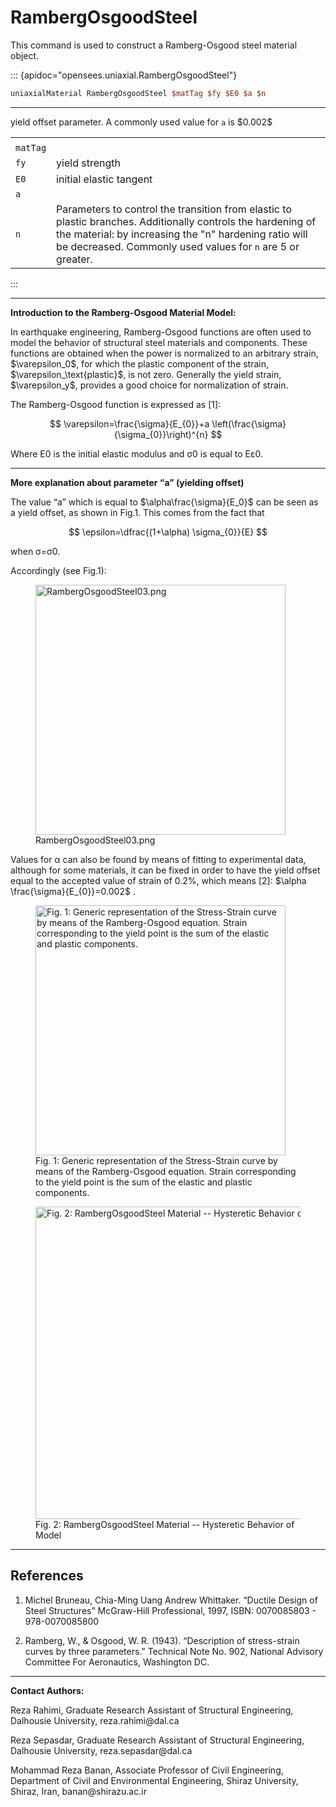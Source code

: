 # RambergOsgoodSteel

This command is used to construct a Ramberg-Osgood steel material object.

::: {apidoc="opensees.uniaxial.RambergOsgoodSteel"}
```tcl
uniaxialMaterial RambergOsgoodSteel $matTag $fy $E0 $a $n
```
<hr />
<table>
<tbody>
<tr class="odd">
<td></td>
</tr>
<tr class="even">
<td><code class="parameter-table-variable">matTag</code></td>
</tr>
<tr class="odd">
<td><code class="parameter-table-variable">fy</code></td>
<td>yield strength</td>
</tr>
<tr class="even">
<td><code class="parameter-table-variable">E0</code></td>
<td>initial elastic tangent</td>
</tr>
<tr class="odd">
<td><code class="parameter-table-variable">a</code></td>
yield offset parameter. A commonly used value for <code>a</code> is $0.002$
</tr>
<tr class="even">
<td><code class="parameter-table-variable">n</code></td>
<td>
Parameters to control the transition from elastic to plastic branches. Additionally controls the hardening of the material: by increasing the "n" hardening ratio will be decreased.
Commonly used values for <code>n</code> are 5 or greater.
</td>
</tr>
</tbody>
</table>
:::

<hr />
<p><strong>Introduction to the Ramberg-Osgood Material Model:</strong></p>

<p>In earthquake engineering, Ramberg-Osgood functions are often used to
model the behavior of structural steel materials and components. These
functions are obtained when the power is normalized to an arbitrary
strain, $\varepsilon_0$, for which the plastic component of the strain, $\varepsilon_\text{plastic}$, is
not zero. Generally the yield strain, $\varepsilon_y$, provides a good choice for
normalization of strain. 

The Ramberg-Osgood function is expressed as [1]:

$$
\varepsilon=\frac{\sigma}{E_{0}}+a \left(\frac{\sigma}{\sigma_{0}}\right)^{n}
$$

<p>Where E0 is the initial elastic modulus and σ0 is equal to Eε0.</p>
<hr />

<p><strong>More explanation about parameter “a” (yielding offset)</strong></p>
The value “a” which is equal to $\alpha\frac{\sigma}{E_0}$ can be seen as a yield offset,
as shown in Fig.1. This comes from the fact that

$$
\epsilon=\dfrac{(1+\alpha) \sigma_{0}}{E}
$$

<p>when σ=σ0.</p>
<p>Accordingly (see Fig.1):</p>
<figure>
<img src="/OpenSeesRT/contrib/static/RambergOsgoodSteel03.png" title="RambergOsgoodSteel03.png"
width="400" alt="RambergOsgoodSteel03.png" />
<figcaption aria-hidden="true">RambergOsgoodSteel03.png</figcaption>
</figure>

Values for α can also be found by means of fitting to experimental
data, although for some materials, it can be fixed in order to have the
yield offset equal to the accepted value of strain of 0.2%, which means
[2]: $\alpha \frac{\sigma}{E_{0}}=0.002$ .

<!-- <img src="/OpenSeesRT/contrib/static/RambergOsgoodSteel06.png"
title="RambergOsgoodSteel06.png" width="100"
alt="RambergOsgoodSteel06.png" /> -->

<figure>
<img src="/OpenSeesRT/contrib/static/RambergOsgoodSteel02.png"
title="Fig. 1: Generic representation of the Stress-Strain curve by means of the Ramberg-Osgood equation. Strain corresponding to the yield point is the sum of the elastic and plastic components."
width="400"
alt="Fig. 1: Generic representation of the Stress-Strain curve by means of the Ramberg-Osgood equation. Strain corresponding to the yield point is the sum of the elastic and plastic components." />
<figcaption aria-hidden="true">Fig. 1: Generic representation of the
Stress-Strain curve by means of the Ramberg-Osgood equation. Strain
corresponding to the yield point is the sum of the elastic and plastic
components.</figcaption>
</figure>
<figure>
<img src="/OpenSeesRT/contrib/static/RambergOsgoodSteel01.png"
title="Fig. 2: RambergOsgoodSteel Material -- Hysteretic Behavior of Model"
width="500"
alt="Fig. 2: RambergOsgoodSteel Material -- Hysteretic Behavior of Model" />
<figcaption aria-hidden="true">Fig. 2: RambergOsgoodSteel Material --
Hysteretic Behavior of Model</figcaption>
</figure>
<hr />

## References
1. Michel Bruneau, Chia-Ming Uang Andrew Whittaker. “Ductile Design of Steel Structures” McGraw-Hill
   Professional, 1997, ISBN: 0070085803 - 978-0070085800 

2. Ramberg, W., &amp; Osgood, W. R. (1943). “Description of stress-strain curves by
   three parameters.” Technical Note No. 902, National Advisory Committee
   For Aeronautics, Washington DC.

<hr />

<p><strong>Contact Authors:</strong></p>

<p>Reza Rahimi, Graduate Research Assistant of Structural Engineering,
Dalhousie University, reza.rahimi@dal.ca</p>
<p>Reza Sepasdar, Graduate Research Assistant of Structural Engineering,
Dalhousie University, reza.sepasdar@dal.ca</p>
<p>Mohammad Reza Banan, Associate Professor of Civil Engineering,
Department of Civil and Environmental Engineering, Shiraz University,
Shiraz, Iran, banan@shirazu.ac.ir</p>


